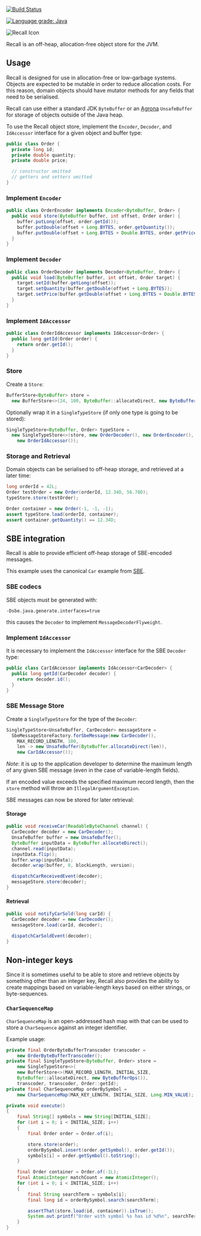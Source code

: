[![Build Status](https://travis-ci.org/aitusoftware/recall.svg)](https://travis-ci.org/aitusoftware/recall)

[![Language grade: Java](https://img.shields.io/lgtm/grade/java/g/aitusoftware/recall.svg?logo=lgtm&logoWidth=18)](https://lgtm.com/projects/g/aitusoftware/recall/context:java)

![Recall Icon](https://github.com/aitusoftware/recall/raw/master/resources/img/RecallIcon.png)

Recall is an off-heap, allocation-free object store for the JVM.

## Usage

Recall is designed for use in allocation-free or low-garbage systems. Objects are expected to be
mutable in order to reduce allocation costs. For this reason, domain objects should have
mutator methods for any fields that need to be serialised.

Recall can use either a standard JDK `ByteBuffer` or an
[Agrona](https://github.com/real-logic/Agrona) `UnsafeBuffer` for storage of
objects outside of the Java heap.

To use the Recall object store, implement the `Encoder`, `Decoder`, and `IdAccessor` interface for
a given object and buffer type:

```java
public class Order {
  private long id;
  private double quantity;
  private double price;

  // constructor omitted
  // getters and setters omitted
}
```

### Implement `Encoder`

```java
public class OrderEncoder implements Encoder<ByteBuffer, Order> {
  public void store(ByteBuffer buffer, int offset, Order order) {
    buffer.putLong(offset, order.getId());
    buffer.putDouble(offset + Long.BYTES, order.getQuantity());
    buffer.putDouble(offset + Long.BYTES + Double.BYTES, order.getPrice());
  }
}
```

### Implement `Decoder`

```java
public class OrderDecoder implements Decoder<ByteBuffer, Order> {
  public void load(ByteBuffer buffer, int offset, Order target) {
    target.setId(buffer.getLong(offset));
    target.setQuantity(buffer.getDouble(offset + Long.BYTES));
    target.setPrice(buffer.getDouble(offset + Long.BYTES + Double.BYTES));
  }
}
```

### Implement `IdAccessor`

```java
public class OrderIdAccessor implements IdAccessor<Order> {
  public long getId(Order order) {
    return order.getId();
  }
}
```

### Store

Create a `Store`:

```java
BufferStore<ByteBuffer> store =
  new BufferStore<>(24, 100, ByteBuffer::allocateDirect, new ByteBufferOps());
```

Optionally wrap it in a `SingleTypeStore` (if only one type is going to be stored):

```java
SingleTypeStore<ByteBuffer, Order> typeStore =
  new SingleTypeStore<>(store, new OrderDecoder(), new OrderEncoder(),
    new OrderIdAccessor());
```

### Storage and Retrieval

Domain objects can be serialised to off-heap storage, and retrieved at a later time:

```java
long orderId = 42L;
Order testOrder = new Order(orderId, 12.34D, 56.78D);
typeStore.store(testOrder);

Order container = new Order(-1, -1, -1);
assert typeStore.load(orderId, container);
assert container.getQuantity() == 12.34D;
```

## SBE integration

Recall is able to provide efficient off-heap storage of SBE-encoded messages.

This example uses the canonical `Car` example from
[SBE](https://github.com/real-logic/simple-binary-encoding/blob/master/sbe-tool/src/test/resources/example-schema.xml).

### SBE codecs

SBE objects must be generated with:

`-Dsbe.java.generate.interfaces=true`

this causes the `Decoder` to implement `MessageDecoderFlyweight`.

### Implement `IdAccessor`

It is necessary to implement the `IdAccessor` interface for the SBE `Decoder` type:

```java
public class CarIdAccessor implements IdAccessor<CarDecoder> {
  public long getId(CarDecoder decoder) {
    return decoder.id();
  }
}
```

### SBE Message Store

Create a `SingleTypeStore` for the type of the `Decoder`:

```java
SingleTypeStore<UnsafeBuffer, CarDecoder> messageStore =
  SbeMessageStoreFactory.forSbeMessage(new CarDecoder(),
    MAX_RECORD_LENGTH, 100,
    len -> new UnsafeBuffer(ByteBuffer.allocateDirect(len)),
    new CarIdAccessor());
```

*Note*: it is up to the application developer to determine the maximum length
of any given SBE message (even in the case of variable-length fields).

If an encoded value exceeds the specified maximum record length, then the
`store` method will throw an `IllegalArgumentException`.

SBE messages can now be stored for later retrieval:

#### Storage

```java
public void receiveCar(ReadableByteChannel channel) {
  CarDecoder decoder = new CarDecoder();
  UnsafeBuffer buffer = new UnsafeBuffer();
  ByteBuffer inputData = ByteBuffer.allocateDirect();
  channel.read(inputData);
  inputData.flip();
  buffer.wrap(inputData);
  decoder.wrap(buffer, 0, blockLength, version);

  dispatchCarReceivedEvent(decoder);
  messageStore.store(decoder);
}
```

#### Retrieval

```java
public void notifyCarSold(long carId) {
  CarDecoder decoder = new CarDecoder();
  messageStore.load(carId, decoder);

  dispatchCarSoldEvent(decoder);
}
```

## Non-integer keys

Since it is sometimes useful to be able to store and retrieve objects by something other
than an integer key, Recall also provides the ability to create mappings based on
variable-length keys based on either strings, or byte-sequences.

### `CharSequenceMap`

`CharSequenceMap` is an open-addressed hash map with that can be used to store a `CharSequence`
against an integer identifier.

Example usage:

```java
private final OrderByteBufferTranscoder transcoder =
    new OrderByteBufferTranscoder();
private final SingleTypeStore<ByteBuffer, Order> store =
    new SingleTypeStore<>(
    new BufferStore<>(MAX_RECORD_LENGTH, INITIAL_SIZE,
    ByteBuffer::allocateDirect, new ByteBufferOps()),
    transcoder, transcoder, Order::getId);
private final CharSequenceMap orderBySymbol =
    new CharSequenceMap(MAX_KEY_LENGTH, INITIAL_SIZE, Long.MIN_VALUE);

private void execute()
{
    final String[] symbols = new String[INITIAL_SIZE];
    for (int i = 0; i < INITIAL_SIZE; i++)
    {
        final Order order = Order.of(i);

        store.store(order);
        orderBySymbol.insert(order.getSymbol(), order.getId());
        symbols[i] = order.getSymbol().toString();
    }

    final Order container = Order.of(-1L);
    final AtomicInteger matchCount = new AtomicInteger();
    for (int i = 0; i < INITIAL_SIZE; i++)
    {
        final String searchTerm = symbols[i];
        final long id = orderBySymbol.search(searchTerm);

        assertThat(store.load(id, container)).isTrue();
        System.out.printf("Order with symbol %s has id %d%n", searchTerm, id);
    }
}
```